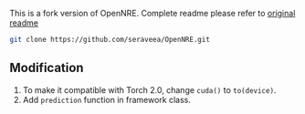 This is a fork version of OpenNRE. Complete readme please refer to [original readme](https://github.com/thunlp/OpenNRE/blob/master/README.md)
```bash
git clone https://github.com/seraveea/OpenNRE.git
```

## Modification
1. To make it compatible with Torch 2.0, change ```cuda()``` to ```to(device)```.
2. Add ```prediction``` function in framework class.
